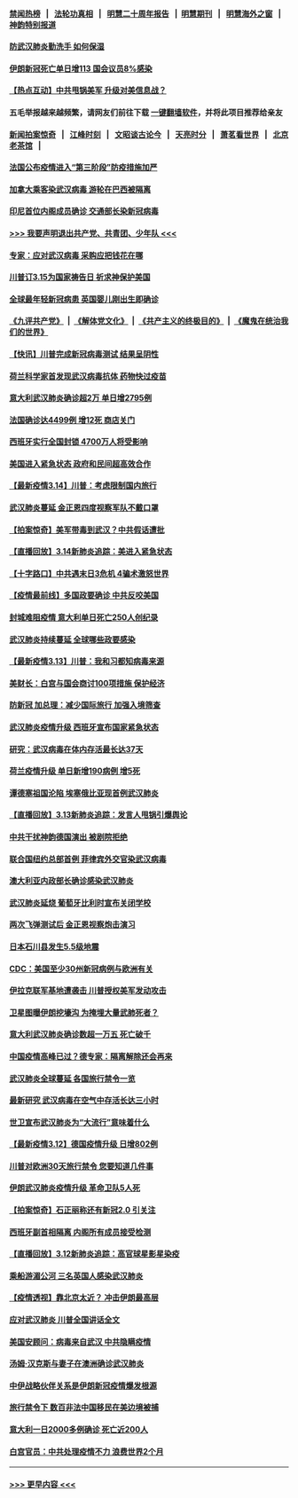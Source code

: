 #### [禁闻热榜](热点新闻.md?=0)  &nbsp;&nbsp;|&nbsp;&nbsp; [法轮功真相](https://github.com/gfw-breaker/truth/blob/master/README.md?=0) &nbsp;&nbsp;|&nbsp;&nbsp; [明慧二十周年报告](https://github.com/gfw-breaker/mh-reports/blob/master/README.md?=0) &nbsp;&nbsp;|&nbsp;&nbsp;[明慧期刊](https://github.com/gfw-breaker/mh-qikan) &nbsp;&nbsp;|&nbsp;&nbsp; [明慧海外之窗](https://github.com/gfw-breaker/mh-news/blob/master/README.md?=0) &nbsp;&nbsp;|&nbsp;&nbsp; [神韵特别报道](https://github.com/gfw-breaker/mh-news/blob/master/shenyun.md?=0)
#### [防武汉肺炎勤洗手 如何保湿](../pages/nsc418/n11942105.md?t=03152302) 
#### [伊朗新冠死亡单日增113 国会议员8%感染](../pages/nsc418/n11942119.md?t=03152302) 
#### [【热点互动】中共甩锅美军 升级对美信息战？](../pages/nsc418/n11940633.md?t=03152302) 
#### 五毛举报越来越频繁，请网友们前往下载 [一键翻墙软件](https://github.com/gfw-breaker/ssr-accounts)，并将此项目推荐给亲友
#### [新闻拍案惊奇](https://github.com/gfw-breaker/banned-news/blob/master/pages/link4.md) &nbsp;&nbsp;|&nbsp;&nbsp; [江峰时刻](https://github.com/gfw-breaker/banned-news/blob/master/pages/link4.md) &nbsp;&nbsp;|&nbsp;&nbsp; [文昭谈古论今](https://github.com/gfw-breaker/banned-news/blob/master/pages/link4.md) &nbsp;&nbsp;|&nbsp;&nbsp; [天亮时分](https://github.com/gfw-breaker/banned-news/blob/master/pages/link4.md) &nbsp;&nbsp;|&nbsp;&nbsp; [萧茗看世界](https://github.com/gfw-breaker/banned-news/blob/master/pages/link4.md) &nbsp;&nbsp;|&nbsp;&nbsp; [北京老茶馆](https://github.com/gfw-breaker/banned-news/blob/master/pages/link4.md) &nbsp;&nbsp;|&nbsp;&nbsp; 
#### [法国公布疫情进入“第三阶段”防疫措施加严](../pages/nsc418/n11940878.md?t=03152302) 
#### [加拿大乘客染武汉病毒 游轮在巴西被隔离](../pages/nsc418/n11941905.md?t=03152302) 
#### [印尼首位内阁成员确诊 交通部长染新冠病毒](../pages/nsc418/n11941920.md?t=03152302) 
#### [>>> 我要声明退出共产党、共青团、少年队 <<<](https://github.com/begood0513/goodnews/blob/master/quit/letter.md) 
#### [专家：应对武汉病毒 采购应把钱花在哪](../pages/nsc418/n11941763.md?t=03152302) 
#### [川普订3.15为国家祷告日 祈求神保护美国](../pages/nsc418/n11941475.md?t=03152302) 
#### [全球最年轻新冠病患 英国婴儿刚出生即确诊](../pages/nsc418/n11941506.md?t=03152302) 
#### [《九评共产党》](https://github.com/begood0513/9ping.md/blob/master/README.md) &nbsp;|&nbsp; [《解体党文化》](../../../../jtdwh.md/blob/master/README.md)  &nbsp;|&nbsp; [《共产主义的终极目的》](../../../../gczydzjmd.md/blob/master/README.md) &nbsp;|&nbsp; [《魔鬼在统治我们的世界》](../../../../mgztzwmdsj.md/blob/master/README.md) 
#### [【快讯】川普完成新冠病毒测试 结果呈阴性](../pages/nsc418/n11941045.md?t=03152302) 
#### [荷兰科学家首发现武汉病毒抗体 药物快过疫苗](../pages/nsc418/n11940920.md?t=03152302) 
#### [意大利武汉肺炎确诊超2万 单日增2795例](../pages/nsc418/n11940828.md?t=03152302) 
#### [法国确诊达4499例 增12死 商店关门](../pages/nsc418/n11940834.md?t=03152302) 
#### [西班牙实行全国封锁 4700万人将受影响](../pages/nsc418/n11940852.md?t=03152302) 
#### [美国进入紧急状态 政府和民间超高效合作](../pages/nsc418/n11940720.md?t=03152302) 
#### [【最新疫情3.14】川普：考虑限制国内旅行](../pages/nsc418/n11939189.md?t=03152302) 
#### [武汉肺炎蔓延 金正恩四度视察军队不戴口罩](../pages/nsc418/n11940303.md?t=03152302) 
#### [【拍案惊奇】美军带毒到武汉？中共假话遭批](../pages/nsc418/n11939240.md?t=03152302) 
#### [【直播回放】3.14新肺炎追踪：美进入紧急状态](../pages/nsc418/n11940229.md?t=03152302) 
#### [【十字路口】中共遇末日3危机 4骗术激怒世界](../pages/nsc418/n11939218.md?t=03152302) 
#### [【疫情最前线】多国政要确诊 中共反咬美国](../pages/nsc418/n11938734.md?t=03152302) 
#### [封城难阻疫情 意大利单日死亡250人创纪录](../pages/nsc418/n11939185.md?t=03152302) 
#### [武汉肺炎持续蔓延 全球哪些政要感染](../pages/nsc418/n11938672.md?t=03152302) 
#### [【最新疫情3.13】川普：我和习都知病毒来源](../pages/nsc418/n11936755.md?t=03152302) 
#### [美财长：白宫与国会商讨100项措施 保护经济](../pages/nsc418/n11938829.md?t=03152302) 
#### [防新冠 加总理：减少国际旅行 加强入境筛查](../pages/nsc418/n11938771.md?t=03152302) 
#### [武汉肺炎疫情升级 西班牙宣布国家紧急状态](../pages/nsc418/n11938701.md?t=03152302) 
#### [研究：武汉病毒在体内存活最长达37天](../pages/nsc418/n11938539.md?t=03152302) 
#### [荷兰疫情升级 单日新增190病例 增5死](../pages/nsc418/n11938364.md?t=03152302) 
#### [谭德塞祖国沦陷 埃塞俄比亚现首例武汉肺炎](../pages/nsc418/n11938415.md?t=03152302) 
#### [【直播回放】3.13新肺炎追踪：发言人甩锅引爆舆论](../pages/nsc418/n11938042.md?t=03152302) 
#### [中共干扰神韵德国演出 被剧院拒绝](../pages/nsc418/n11927987.md?t=03152302) 
#### [联合国纽约总部首例 菲律宾外交官染武汉病毒](../pages/nsc418/n11937995.md?t=03152302) 
#### [澳大利亚内政部长确诊感染武汉肺炎](../pages/nsc418/n11937696.md?t=03152302) 
#### [武汉肺炎延烧 葡萄牙比利时宣布关闭学校](../pages/nsc418/n11937558.md?t=03152302) 
#### [两次飞弹测试后 金正恩视察炮击演习](../pages/nsc418/n11937102.md?t=03152302) 
#### [日本石川县发生5.5级地震](../pages/nsc418/n11937068.md?t=03152302) 
#### [CDC：美国至少30州新冠病例与欧洲有关](../pages/nsc418/n11936623.md?t=03152302) 
#### [伊拉克联军基地遭袭击 川普授权美军发动攻击](../pages/nsc418/n11936676.md?t=03152302) 
#### [卫星图曝伊朗挖壕沟 为掩埋大量武肺死者？](../pages/nsc418/n11936235.md?t=03152302) 
#### [意大利武汉肺炎确诊数超一万五 死亡破千](../pages/nsc418/n11936332.md?t=03152302) 
#### [中国疫情高峰已过？德专家：隔离解除还会再来](../pages/nsc418/n11935994.md?t=03152302) 
#### [武汉肺炎全球蔓延 各国旅行禁令一览](../pages/nsc418/n11936089.md?t=03152302) 
#### [最新研究 武汉病毒在空气中存活长达三小时](../pages/nsc418/n11936055.md?t=03152302) 
#### [世卫宣布武汉肺炎为“大流行”意味着什么](../pages/nsc418/n11935933.md?t=03152302) 
#### [【最新疫情3.12】德国疫情升级 日增802例](../pages/nsc418/n11933628.md?t=03152302) 
#### [川普对欧洲30天旅行禁令 您要知道几件事](../pages/nsc418/n11935870.md?t=03152302) 
#### [伊朗武汉肺炎疫情升级 革命卫队5人死](../pages/nsc418/n11935711.md?t=03152302) 
#### [【拍案惊奇】石正丽称还有新冠2.0 引关注](../pages/nsc418/n11934119.md?t=03152302) 
#### [西班牙副首相隔离 内阁所有成员接受检测](../pages/nsc418/n11935473.md?t=03152302) 
#### [【直播回放】3.12新肺炎追踪：高官球星影星染疫](../pages/nsc418/n11935368.md?t=03152302) 
#### [乘船游湄公河 三名英国人感染武汉肺炎](../pages/nsc418/n11935074.md?t=03152302) 
#### [【疫情透视】靠北京太近？ 冲击伊朗最高层](../pages/nsc418/n11933475.md?t=03152302) 
#### [应对武汉肺炎 川普全国讲话全文](../pages/nsc418/n11934150.md?t=03152302) 
#### [美国安顾问：病毒来自武汉 中共隐瞒疫情](../pages/nsc418/n11934168.md?t=03152302) 
#### [汤姆‧汉克斯与妻子在澳洲确诊武汉肺炎](../pages/nsc418/n11933877.md?t=03152302) 
#### [中伊战略伙伴关系是伊朗新冠疫情爆发根源](../pages/nsc418/n11933637.md?t=03152302) 
#### [旅行禁令下 数百非法中国移民在美边境被捕](../pages/nsc418/n11933581.md?t=03152302) 
#### [意大利一日2000多例确诊 死亡近200人](../pages/nsc418/n11933484.md?t=03152302) 
#### [白宫官员：中共处理疫情不力 浪费世界2个月](../pages/nsc418/n11932744.md?t=03152302) 

----
#### [ >>> 更早内容 <<< ](../indexes/nsc418-earlier.md)
